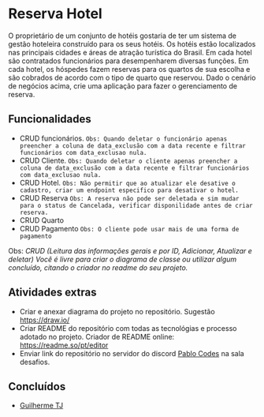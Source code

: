 # Reserva Hotel

O proprietário de um conjunto de hotéis gostaria de ter um sistema de gestão hoteleira construído para os seus hotéis. Os hotéis estão localizados nas principais cidades e áreas de atração turística do Brasil. Em cada hotel são contratados funcionários para desempenharem diversas funções. Em cada hotel, os hóspedes fazem reservas para os quartos de sua escolha e são cobrados de acordo com o tipo de quarto que reservou. Dado o cenário de negócios acima, crie uma aplicação para fazer o gerenciamento de reserva.

## Funcionalidades

- CRUD funcionários. `Obs: Quando deletar o funcionário apenas preencher a coluna de data_exclusão com a data recente e filtrar funcionários com data_exclusao nula.`
- CRUD Cliente. `Obs: Quando deletar o cliente apenas preencher a coluna de data_exclusão com a data recente e filtrar funcionários com data_exclusao nula.`
- CRUD Hotel. `Obs: Não permitir que ao atualizar ele desative o cadastro, criar um endpoint especifico para desativar o hotel.`
- CRUD Reserva `Obs: A reserva não pode ser deletada e sim mudar para o status de Cancelada, verificar disponilidade antes de criar reserva.`
- CRUD Quarto
- CRUD Pagamento `Obs: O cliente pode usar mais de uma forma de pagamento`

Obs: _CRUD (Leitura das informações gerais e por ID, Adicionar, Atualizar e deletar)_
_Você é livre para criar o diagrama de classe ou utilizar algum concluído, citando o criador no readme do seu projeto._

## Atividades extras

- Criar e anexar diagrama do projeto no repositório. Sugestão https://draw.io/
- Criar README do repositório com todas as tecnológias e processo adotado no projeto. Criador de README online: https://readme.so/pt/editor
- Enviar link do repositório no servidor do discord [Pablo Codes](https://discord.gg/zkW3QNcdPw) na sala desafios.

## Concluídos

- [Guilherme TJ](https://awesomeopensource.com/project/elangosundar/awesome-README-templates)
